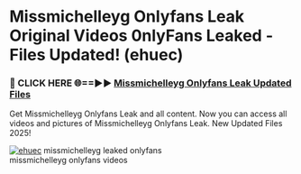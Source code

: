 # Missmichelleyg Onlyfans Leak Original Videos 0nlyFans Leaked - Files Updated! (ehuec)

<h3>🔴 CLICK HERE 🌐==►► <a href="https://tinyurl.com/3hn5wdd3" rel="nofollow">Missmichelleyg Onlyfans Leak Updated Files</a></h3>

Get Missmichelleyg Onlyfans Leak and all content. Now you can access all videos and pictures of Missmichelleyg Onlyfans Leak. New Updated Files 2025!

[![ehuec](https://i.imgur.com/4HnBqBT.gif)](https://tinyurl.com/3hn5wdd3)
missmichelleyg leaked onlyfans<br>
missmichelleyg onlyfans videos